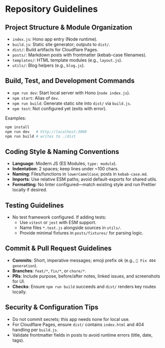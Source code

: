 # Repository Guidelines

## Project Structure & Module Organization
- `index.js`: Hono app entry (Node runtime).
- `build.js`: Static site generator; outputs to `dist/`.
- `dist/`: Build artifacts for Cloudflare Pages.
- `posts/`: Markdown posts with frontmatter (kebab-case filenames).
- `templates/`: HTML template modules (e.g., `layout.js`).
- `utils/`: Blog helpers (e.g., `blog.js`).

## Build, Test, and Development Commands
- `npm run dev`: Start local server with Hono (`node index.js`).
- `npm start`: Alias of `dev`.
- `npm run build`: Generate static site into `dist/` via `build.js`.
- `npm test`: Not configured yet (exits with error).

Examples:
```bash
npm install
npm run dev   # http://localhost:3000
npm run build # writes to ./dist
```

## Coding Style & Naming Conventions
- **Language**: Modern JS (ES Modules, `type: module`).
- **Indentation**: 2 spaces; keep lines under ~100 chars.
- **Naming**: Files/functions in `lowerCamelCase`; posts in `kebab-case.md`.
- **Imports**: Use relative ESM paths; avoid default-exports for shared utils.
- **Formatting**: No linter configured—match existing style and run Prettier locally if desired.

## Testing Guidelines
- No test framework configured. If adding tests:
  - Use `vitest` or `jest` with ESM support.
  - Name files `*.test.js` alongside sources in `utils/`.
  - Provide minimal fixtures in `posts/fixtures/` for parsing logic.

## Commit & Pull Request Guidelines
- **Commits**: Short, imperative messages; emoji prefix ok (e.g., `🎯 Fix 404 generation`).
- **Branches**: `feat/*`, `fix/*`, or `chore/*`.
- **PRs**: Include purpose, before/after notes, linked issues, and screenshots for UI.
- **Checks**: Ensure `npm run build` succeeds and `dist/` renders key routes locally.

## Security & Configuration Tips
- Do not commit secrets; this app needs none for local use.
- For Cloudflare Pages, ensure `dist/` contains `index.html` and 404 handling per `build.js`.
- Validate frontmatter fields in posts to avoid runtime errors (title, date, tags).
